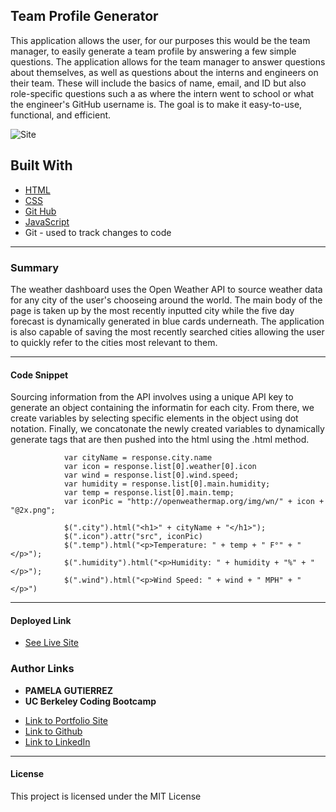 ## Team Profile Generator
This application allows the user, for our purposes this would be the team manager, to easily generate a team profile by answering a few simple questions. The application allows for the team manager to answer questions about themselves, as well as questions about the interns and engineers on their team. These will include the basics of name, email, and ID but also role-specific questions such a as where the intern went to school or what the engineer's GitHub username is. The goal is to make it easy-to-use, functional, and efficient. 

![Site](weather-screenshot.png)

## **Built With**
* [HTML](https://developer.mozihlla.org/en-US/docs/Web/HTML)
* [CSS](https://developer.mozilla.org/en-US/docs/Web/CSS)
* [Git Hub](https://github.com/)
* [JavaScript]()
*  Git - used to track changes to code
______________________________________________________________________________
  
### **Summary**

The weather dashboard uses the Open Weather API to source weather data for any city of the user's chooseing around the world. The main body of the page is taken up by the most recently inputted city while the five day forecast is dynamically generated in blue cards underneath. The application is also capable of saving the most recently searched cities allowing the user to quickly refer to the cities most relevant to them. 

______________________________________________________________________________

#### **Code Snippet**

Sourcing information from the API involves using a unique API key to generate an object containing the informatin for each city. From there, we create variables by selecting specific elements in the object using dot notation. Finally, we concatonate the newly created variables to dynamically generate tags that are then pushed into the html using the .html method. 
```
            var cityName = response.city.name
            var icon = response.list[0].weather[0].icon
            var wind = response.list[0].wind.speed;
            var humidity = response.list[0].main.humidity;
            var temp = response.list[0].main.temp;
            var iconPic = "http://openweathermap.org/img/wn/" + icon + "@2x.png";

            $(".city").html("<h1>" + cityName + "</h1>");
            $(".icon").attr("src", iconPic)
            $(".temp").html("<p>Temperature: " + temp + " F°" + "</p>");
            $(".humidity").html("<p>Humidity: " + humidity + "%" + "</p>");
            $(".wind").html("<p>Wind Speed: " + wind + " MPH" + "</p>")

```


______________________________________________________________________________


#### **Deployed Link**

* [See Live Site](https://pamela-gutierrez.github.io/weather-dashboard/)

### **Author Links**

* **PAMELA GUTIERREZ**
* **UC Berkeley Coding Bootcamp**
  
- [Link to Portfolio Site](#)
- [Link to Github](https://github.com/pamela-gutierrez) 
- [Link to LinkedIn](www.linkedin.com/in/pamela-gutierrez)



______________________________________________________________________________

#### **License**

This project is licensed under the MIT License


   
